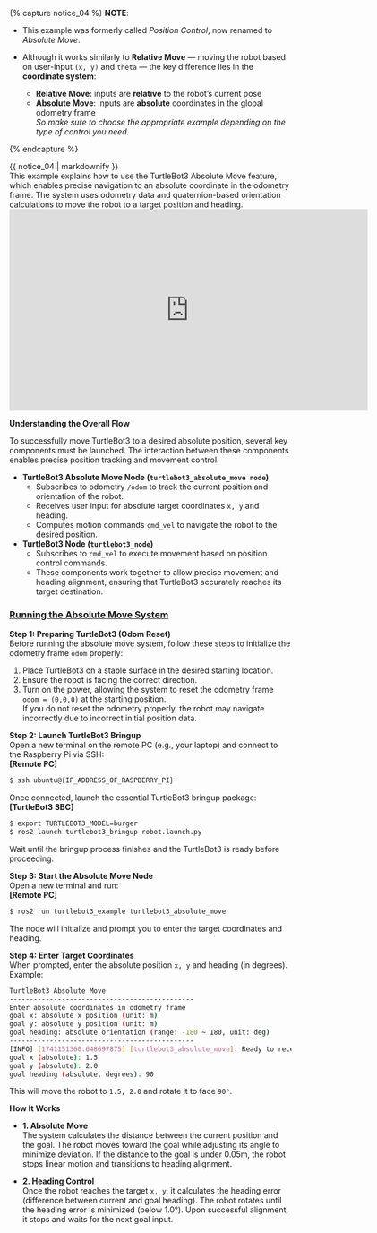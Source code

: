 {% capture notice_04 %}
**NOTE**:

- This example was formerly called *Position Control*, now renamed to *Absolute Move*.
- Although it works similarly to **Relative Move** — moving the robot based on user-input `(x, y)` and `theta` — the key difference lies in the **coordinate system**:

  - **Relative Move**: inputs are **relative** to the robot’s current pose  
  - **Absolute Move**: inputs are **absolute** coordinates in the global odometry frame  
*So make sure to choose the appropriate example depending on the type of control you need.*  

{% endcapture %}
<div class="notice--info">{{ notice_04 | markdownify }}</div>
This example explains how to use the TurtleBot3 Absolute Move feature, which enables precise navigation to an absolute coordinate in the odometry frame. The system uses odometry data and quaternion-based orientation calculations to move the robot to a target position and heading.  

<iframe width="640" height="360" src="https://www.youtube.com/embed/FrJTGl4bPfc" frameborder="0" allow="accelerometer; autoplay; encrypted-media; gyroscope; picture-in-picture" allowfullscreen></iframe>  

**Understanding the Overall Flow**

To successfully move TurtleBot3 to a desired absolute position, several key components must be launched. The interaction between these components enables precise position tracking and movement control.

- **TurtleBot3 Absolute Move Node (`turtlebot3_absolute_move node`)**
    - Subscribes to odometry `/odom` to track the current position and orientation of the robot.
    - Receives user input for absolute target coordinates `x, y` and heading.
    - Computes motion commands `cmd_vel` to navigate the robot to the desired position.
- **TurtleBot3 Node (`turtlebot3_node`)**
    - Subscribes to `cmd_vel` to execute movement based on position control commands.
    - These components work together to allow precise movement and heading alignment, ensuring that TurtleBot3 accurately reaches its target destination.



### [**Running the Absolute Move System**](#running-the-absolute-move-system)

**Step 1: Preparing TurtleBot3 (Odom Reset)**  
Before running the absolute move system, follow these steps to initialize the odometry frame `odom` properly:
1. Place TurtleBot3 on a stable surface in the desired starting location.
2. Ensure the robot is facing the correct direction.
3. Turn on the power, allowing the system to reset the odometry frame `odom = (0,0,0)` at the starting position.  
If you do not reset the odometry properly, the robot may navigate incorrectly due to incorrect initial position data.

**Step 2: Launch TurtleBot3 Bringup**  
Open a new terminal on the remote PC (e.g., your laptop) and connect to the Raspberry Pi via SSH:  
  **[Remote PC]**  
  ```bash
  $ ssh ubuntu@{IP_ADDRESS_OF_RASPBERRY_PI}
  ```  

Once connected, launch the essential TurtleBot3 bringup package:  
**[TurtleBot3 SBC]**  
  ```bash
  $ export TURTLEBOT3_MODEL=burger
  $ ros2 launch turtlebot3_bringup robot.launch.py
  ```

Wait until the bringup process finishes and the TurtleBot3 is ready before proceeding.

**Step 3: Start the Absolute Move Node**  
Open a new terminal and run:  
  **[Remote PC]**  
  ```bash
  $ ros2 run turtlebot3_example turtlebot3_absolute_move
  ```
The node will initialize and prompt you to enter the target coordinates and heading.

**Step 4: Enter Target Coordinates**  
When prompted, enter the absolute position `x, y` and heading (in degrees). Example:

```bash
TurtleBot3 Absolute Move
----------------------------------------------
Enter absolute coordinates in odometry frame
goal x: absolute x position (unit: m)
goal y: absolute y position (unit: m)
goal heading: absolute orientation (range: -180 ~ 180, unit: deg)
----------------------------------------------
[INFO] [1741151360.648697875] [turtlebot3_absolute_move]: Ready to receive goal inputs.
goal x (absolute): 1.5
goal y (absolute): 2.0
goal heading (absolute, degrees): 90
```

This will move the robot to `1.5, 2.0` and rotate it to face `90°`.

**How It Works**  
- **1. Absolute Move**  
    The system calculates the distance between the current position and the goal.
    The robot moves toward the goal while adjusting its angle to minimize deviation.
    If the distance to the goal is under 0.05m, the robot stops linear motion and transitions to heading alignment.

- **2. Heading Control**  
    Once the robot reaches the target `x, y`, it calculates the heading error (difference between current and goal heading).
    The robot rotates until the heading error is minimized (below 1.0°).
    Upon successful alignment, it stops and waits for the next goal input.
